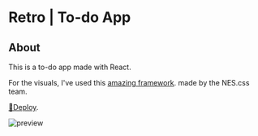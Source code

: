 # Retro | To-do App

## About

This is a to-do app made with React.

For the visuals, I've used this [amazing framework](https://github.com/nostalgic-css/NES.css). made by the NES.css team.

[🔸Deploy](https://retrotodoapp.vercel.app/).

<img src="https://iili.io/HTL4A8u.png" alt="preview" border="0">
